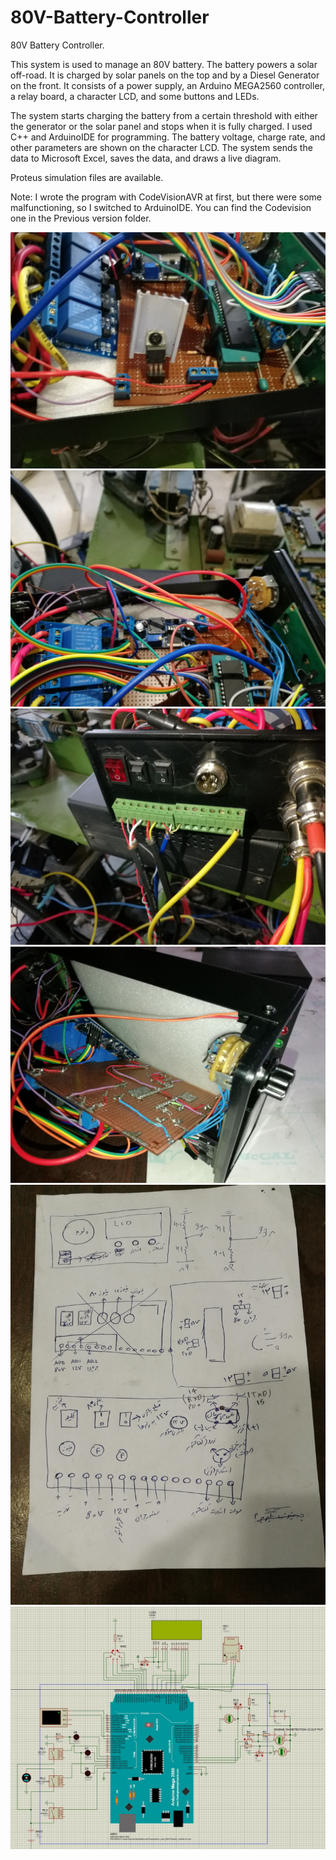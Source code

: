 # 80V-Battery-Controller
80V Battery Controller.


This system is used to manage an 80V battery. The battery powers a solar off-road. It is charged by solar panels on the top and by a Diesel Generator on the front. It consists of a power supply, an Arduino MEGA2560 controller, a relay board, a character LCD, and some buttons and LEDs.


The system starts charging the battery from a certain threshold with either the generator or the solar panel and stops when it is fully charged. I used C++ and ArduinoIDE for programming. The battery voltage, charge rate, and other parameters are shown on the character LCD. The system sends the data to Microsoft Excel, saves the data, and draws a live diagram.


Proteus simulation files are available.

Note: I wrote the program with CodeVisionAVR at first, but there were some malfunctioning, so I switched to ArduinoIDE. You can find the Codevision one in the Previous version folder.

![alt text](https://github.com/soroushtou/80V-Battery-Controller/blob/main/images/1%20(3).jpg)
![alt text](https://github.com/soroushtou/80V-Battery-Controller/blob/main/images/1%20(5).jpg)
![alt text](https://github.com/soroushtou/80V-Battery-Controller/blob/main/images/1%20(6).jpg)
![alt text](https://github.com/soroushtou/80V-Battery-Controller/blob/main/images/1%20(7).jpg)
![alt text](https://github.com/soroushtou/80V-Battery-Controller/blob/main/images/1%20(2).jpg)
![alt text](https://github.com/soroushtou/80V-Battery-Controller/blob/main/images/1%20(1).jpg)
